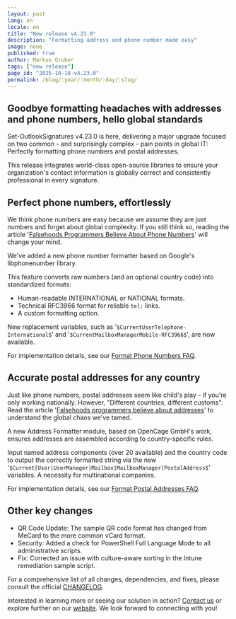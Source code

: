 ```yaml
---
layout: post
lang: en
locale: en
title: "New release v4.23.0"
description: "Formatting address and phone number made easy"
image: none
published: true
author: Markus Gruber
tags: ["new release"]
page_id: "2025-10-18-v4.23.0"
permalink: /blog/:year/:month/:day/:slug/
---
```

## Goodbye formatting headaches with addresses and phone numbers, hello global standards
Set-OutlookSignatures v4.23.0 is here, delivering a major upgrade focused on two common - and surprisingly complex - pain points in global IT: Perfectly formatting phone numbers and postal addresses.

This release integrates world-class open-source libraries to ensure your organization's contact information is globally correct and consistently professional in every signature.

## Perfect phone numbers, effortlessly
We think phone numbers are easy because we assume they are just numbers and forget about global complexity. If you still think so, reading the article '[Falsehoods Programmers Believe About Phone Numbers](https://set-outlooksignatures.com/faq/#4412-format-phone-numbers)' will change your mind.

We've added a new phone number formatter based on Google's libphonenumber library.

This feature converts raw numbers (and an optional country code) into standardized formats:
- Human-readable INTERNATIONAL or NATIONAL formats.
- Technical RFC3966 format for reliable `tel:` links.
- A custom formatting option.

New replacement variables, such as '`$CurrentUserTelephone-International$`' and '`$CurrentMailboxManagerMobile-RFC3966$`', are now available.

For implementation details, see our [Format Phone Numbers FAQ](https://set-outlooksignatures.com/faq/#4412-format-phone-numbers).

## Accurate postal addresses for any country
Just like phone numbers, postal addresses seem like child's play - if you're only working nationally. However, "Different countries, different customs". Read the article '[Falsehoods programmers believe about addresses](https://set-outlooksignatures.com/faq/#4413-format-postal-addresses)' to understand the global chaos we've tamed.

A new Address Formatter module, based on OpenCage GmbH's work, ensures addresses are assembled according to country-specific rules.

Input named address components (over 20 available) and the country code to output the correctly formatted string via the new '`$Current[User|UserManager|Mailbox|MailboxManager]PostalAddress$`' variables. A necessity for multinational companies.

For implementation details, see our [Format Postal Addresses FAQ](https://set-outlooksignatures.com/faq/#4413-format-postal-addresses).

## Other key changes
* QR Code Update: The sample QR code format has changed from MeCard to the more common vCard format.
* Security: Added a check for PowerShell Full Language Mode to all administrative scripts.
* Fix: Corrected an issue with culture-aware sorting in the Intune remediation sample script.

For a comprehensive list of all changes, dependencies, and fixes, please consult the official [CHANGELOG](https://github.com/Set-OutlookSignatures/Set-OutlookSignatures/blob/main/docs/CHANGELOG.md).

Interested in learning more or seeing our solution in action? [Contact us](/contact) or explore further on our [website](/). We look forward to connecting with you!